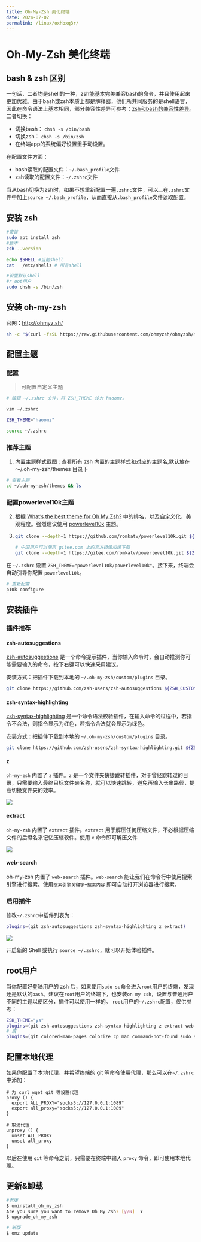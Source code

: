 ```yaml
---
title: Oh-My-Zsh 美化终端
date: 2024-07-02
permalink: /linux/oxhbxq3r/
---
```

# Oh-My-Zsh 美化终端

## bash & zsh 区别

一句话，二者均是shell的一种，zsh能基本完美兼容bash的命令，并且使用起来更加优雅。由于bash或zsh本质上都是解释器，他们所共同服务的是shell语言，因此在命令语法上基本相同，部分兼容性差异可参考：[zsh和bash的兼容性差异](https://segmentfault.com/a/1190000011122024)。
 二者切换：

- 切换bash： `chsh -s /bin/bash`
- 切换zsh：   `chsh -s /bin/zsh`
- 在终端app的系统偏好设置里手动设置。
<!-- more -->

在配置文件方面：

- bash读取的配置文件：`~/.bash_profile`文件
- zsh读取的配置文件：`~/.zshrc`文件



当从bash切换为zsh时，如果不想重新配置一遍`.zshrc`文件，可以__在`.zshrc`文件中加上`source ~/.bash_profile`，从而直接从`.bash_profile`文件读取配置。

## 安装 zsh

```bash
#安装
sudo apt install zsh
#版本
zsh --version

echo $SHELL #当前shell
cat   /etc/shells # 所有shell

#设置默认shell
#r oot用户
sudo chsh -s /bin/zsh
```



## 安装 oh-my-zsh

官网：http://ohmyz.sh/

```bash
sh -c "$(curl -fsSL https://raw.githubusercontent.com/ohmyzsh/ohmyzsh/master/tools/install.sh)"
```

## 配置主题

### 配置

> 可配置自定义主题

```bash
# 编辑 ~/.zshrc 文件，将 ZSH_THEME 设为 haoomz。

vim ~/.zshrc

ZSH_THEME="haoomz"

source ~/.zshrc
```



### 推荐主题

1. [内置主题样式截图](https://github.com/ohmyzsh/ohmyzsh/wiki/Themes) : 查看所有 zsh 内置的主题样式和对应的主题名,默认放在～/.oh-my-zsh/themes 目录下

```bash
# 查看主题
cd ~/.oh-my-zsh/themes && ls
```



### 配置powerlevel10k主题

2. 根据 [What’s the best theme for Oh My Zsh?](https://www.slant.co/topics/7553/~theme-for-oh-my-zsh) 中的排名，以及自定义化、美观程度。强烈建议使用 [powerlevel10k](https://github.com/romkatv/powerlevel10k) 主题。

3. ```bash
   git clone --depth=1 https://github.com/romkatv/powerlevel10k.git ${ZSH_CUSTOM:-$HOME/.oh-my-zsh/custom}/themes/powerlevel10k
   
   # 中国用户可以使用 gitee.com 上的官方镜像加速下载
   git clone --depth=1 https://gitee.com/romkatv/powerlevel10k.git ${ZSH_CUSTOM:-$HOME/.oh-my-zsh/custom}/themes/powerlevel10k
   ```


在 `~/.zshrc` 设置 `ZSH_THEME="powerlevel10k/powerlevel10k"`。接下来，终端会自动引导你配置 `powerlevel10k`。

```bash
# 重新配置
p10k configure
```



## 安装插件

### 插件推荐

#### zsh-autosuggestions

[zsh-autosuggestions](https://github.com/zsh-users/zsh-autosuggestions) 是一个命令提示插件，当你输入命令时，会自动推测你可能需要输入的命令，按下右键可以快速采用建议。

安装方式：把插件下载到本地的 `~/.oh-my-zsh/custom/plugins` 目录。

```bash
git clone https://github.com/zsh-users/zsh-autosuggestions ${ZSH_CUSTOM:-~/.oh-my-zsh/custom}/plugins/zsh-autosuggestions
```



#### zsh-syntax-highlighting

[zsh-syntax-highlighting](https://github.com/zsh-users/zsh-syntax-highlighting) 是一个命令语法校验插件，在输入命令的过程中，若指令不合法，则指令显示为红色，若指令合法就会显示为绿色。

安装方式：把插件下载到本地的 `~/.oh-my-zsh/custom/plugins` 目录。

```bash
git clone https://github.com/zsh-users/zsh-syntax-highlighting.git ${ZSH_CUSTOM:-~/.oh-my-zsh/custom}/plugins/zsh-syntax-highlighting
```



#### z

`oh-my-zsh` 内置了 `z` 插件。`z` 是一个文件夹快捷跳转插件，对于曾经跳转过的目录，只需要输入最终目标文件夹名称，就可以快速跳转，避免再输入长串路径，提高切换文件夹的效率。

![](https://cdn.haoyep.com/gh/leegical/Blog_img/cdnimg/202401012254065.png?size=large)

#### extract

`oh-my-zsh` 内置了 `extract` 插件。`extract` 用于解压任何压缩文件，不必根据压缩文件的后缀名来记忆压缩软件。使用 `x` 命令即可解压文件

![](https://cdn.haoyep.com/gh/leegical/Blog_img/cdnimg/202401012259966.png?size=large)

#### web-search

oh-my-zsh 内置了 `web-search` 插件。`web-search` 能让我们在命令行中使用搜索引擎进行搜索。使用`搜索引擎关键字+搜索内容` 即可自动打开浏览器进行搜索。



### 启用插件

修改`~/.zshrc`中插件列表为：

```bash
plugins=(git zsh-autosuggestions zsh-syntax-highlighting z extract)
```

![](https://cdn.haoyep.com/gh/leegical/Blog_img/cdnimg/202401012304774.png?size=large)

开启新的 Shell 或执行 `source ~/.zshrc`，就可以开始体验插件。



## root用户

当你配置好登陆用户的 zsh 后，如果使用`sudo su`命令进入`root`用户的终端，发现还是默认的`bash`。建议在`root`用户的终端下，也安装`on my zsh`，设置与普通用户不同的主题以便区分，插件可以使用一样的。 `root`用户的`~/.zshrc`配置，仅供参考：

```bash
ZSH_THEME="ys"
plugins=(git zsh-autosuggestions zsh-syntax-highlighting z extract web-search)
# 或
plugins=(git colored-man-pages colorize cp man command-not-found sudo suse ubuntu archlinux zsh-navigation-tools z extract history-substring-search python zsh-autosuggestions zsh-syntax-highlighting)
```



## 配置本地代理

如果你配置了本地代理，并希望终端的 git 等命令使用代理，那么可以在`~/.zshrc`中添加：

```shell
# 为 curl wget git 等设置代理
proxy () {
  export ALL_PROXY="socks5://127.0.0.1:1089"
  export all_proxy="socks5://127.0.0.1:1089"
}

# 取消代理
unproxy () {
  unset ALL_PROXY
  unset all_proxy
}
```

以后在使用 `git` 等命令之前，只需要在终端中输入 `proxy` 命令，即可使用本地代理。

##  更新&卸载

```bash
#老版
$ uninstall_oh_my_zsh
Are you sure you want to remove Oh My Zsh? [y/N]  Y
$ upgrade_oh_my_zsh

# 新版
$ omz update
```

